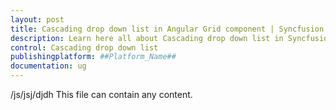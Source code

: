 ```yaml
---
layout: post
title: Cascading drop down list in Angular Grid component | Syncfusion
description: Learn here all about Cascading drop down list in Syncfusion ##Platform_Name## Grid component of Syncfusion Essential JS 2 and more.
control: Cascading drop down list 
publishingplatform: ##Platform_Name##
documentation: ug
---
```


/js/jsj/djdh
This file can contain any content.